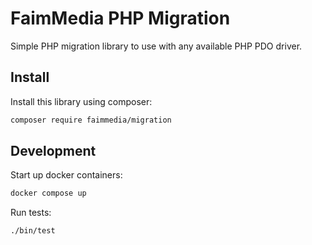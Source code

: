 # FaimMedia PHP Migration

Simple PHP migration library to use with any available PHP PDO driver.

## Install

Install this library using composer:

```bash
composer require faimmedia/migration
```


## Development

Start up docker containers:

```bash
docker compose up
```

Run tests:

```bash
./bin/test
```
